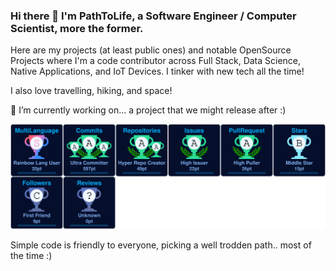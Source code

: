 <!--
**PathToLife/pathtolife** is a ✨ _special_ ✨ repository because its `README.md` (this file) appears on your GitHub profile.

Here are some ideas to get you started:

- 🔭 I’m currently working on ...
- 🌱 I’m currently learning ...
- 👯 I’m looking to collaborate on ...
- 🤔 I’m looking for help with ...
- 💬 Ask me about ...
- 📫 How to reach me: ...
- 😄 Pronouns: ...
- ⚡ Fun fact: ...
-->

### Hi there 👋 I'm PathToLife, a Software Engineer / Computer Scientist, more the former.

Here are my projects (at least public ones) and notable OpenSource Projects where I'm a code contributor across Full Stack, Data Science, Native Applications, and IoT Devices. I tinker with new tech all the time!

I also love travelling, hiking, and space!

🔭 I’m currently working on... a project that we might release after :)

![Trophies](68747470733a2f2f6769746875622d70726f66696c652d74726f7068792e76657263656c2e6170702f3f757365726e616d653d50617468546f4c696665267468656d653d616c676f6c6961.svg)

Simple code is friendly to everyone, picking a well trodden path.. most of the time :)
